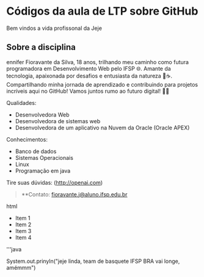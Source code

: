 # Códigos da aula de LTP sobre GitHub
Bem vindos a vida profissonal da Jeje

## Sobre a disciplina
ennifer Fioravante da Silva, 18 anos, trilhando meu caminho como futura programadora em Desenvolvimento Web pelo IFSP 🌐. Amante da tecnologia, apaixonada por desafios e entusiasta da natureza 🌳☕. Compartilhando minha jornada de aprendizado e contribuindo para projetos incríveis aqui no GitHub! Vamos juntos rumo ao futuro digital! 🚀✨

Qualidades:
- Desenvolvedora Web
- Desenvolvedora de sistemas web
- Desenvolvedora de um aplicativo na Nuvem da Oracle (Oracle APEX)

Conhecimentos:
  - Banco de dados
  - Sistemas Operacionais
  - Linux
  - Programação em java
  
Tire suas dúvidas: (http://openai.com)

>**Contato: fioravante.j@aluno.ifsp.edu.br
>
html
<div>
  <ul>
    <li>Item 1 </li> <li>Item 2</li> <li>Item 3</li> <li>Item 4 </li>
  </ul>
</div>

'''java

System.out.prinyln("jeje linda, team de basquete IFSP BRA vai longe, amémmm")

